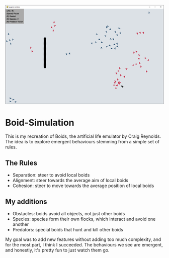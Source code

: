 ![Boids Screenshot](Boids.png)

# Boid-Simulation

This is my recreation of Boids, the artificial life emulator by Craig Reynolds. The idea is to explore emergent behaviours stemming from a simple set of rules. 

## The Rules

- Separation: steer to avoid local boids
- Alignment: steer towards the average aim of local boids
- Cohesion: steer to move towards the average position of local boids

## My additions

- Obstacles: boids avoid all objects, not just other boids
- Species: species form their own flocks, which interact and avoid one another
- Predators: special boids that hunt and kill other boids

My goal was to add new features without adding too much complexity, and for the most part, I think I succeeded. The behaviours we see are emergent, and honestly, it's pretty fun to just watch them go. 